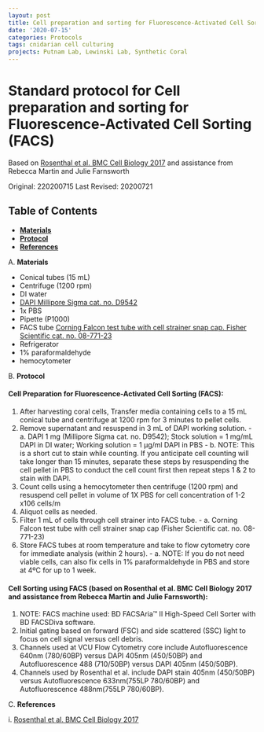 ```yaml
---
layout: post
title: Cell preparation and sorting for Fluorescence-Activated Cell Sorting (FACS)
date: '2020-07-15'
categories: Protocols
tags: cnidarian cell culturing
projects: Putnam Lab, Lewinski Lab, Synthetic Coral
---
```


# Standard protocol for Cell preparation and sorting for Fluorescence-Activated Cell Sorting (FACS)
Based on [Rosenthal et al. BMC Cell Biology 2017](https://www.ncbi.nlm.nih.gov/pmc/articles/PMC5575905/) and assistance from Rebecca Martin and Julie Farnsworth

Original: 220200715
Last Revised: 20200721

## Table of Contents  
- [**Materials**](#Materials)    
- [**Protocol**](#Protocol)  
- [**References**](#References)  

A. <a name="Materials"></a> **Materials**
  - Conical tubes (15 mL)
  - Centrifuge (1200 rpm)
  - DI water
  - [DAPI Millipore Sigma cat. no. D9542 ](https://www.sigmaaldrich.com/catalog/product/sigma/d9542?lang=en&region=US)
  - 1x PBS
  - Pipette (P1000)
  - FACS tube [Corning Falcon test tube with cell strainer snap cap. Fisher Scientific cat. no. 08-771-23](https://www.fishersci.com/shop/products/falcon-tube-cell-strainer-cap-mesh-size-35um/0877123)
  - Refrigerator
  - 1% paraformaldehyde
  - hemocytometer


B. <a name="Protocol"></a> **Protocol**

#### Cell Preparation for Fluorescence-Activated Cell Sorting (FACS):
  1. After harvesting coral cells, Transfer media containing cells to a 15 mL conical tube and centrifuge at 1200 rpm for 3 minutes to pellet cells.
  2. Remove supernatant and resuspend in 3 mL of DAPI working solution.
    - a. DAPI 1 mg (Millipore Sigma cat. no. D9542); Stock solution = 1 mg/mL DAPI in DI water; Working solution = 1 μg/ml DAPI in PBS
    - b. NOTE: This is a short cut to stain while counting.  If you anticipate cell counting will take longer than 15 minutes, separate these steps by resuspending the cell pellet in PBS to conduct the cell count first then repeat steps 1 & 2 to stain with DAPI.
  3. Count cells using a hemocytometer then centrifuge (1200 rpm) and resuspend cell pellet in volume of 1X PBS for cell concentration of 1-2 x106 cells/m
  4. Aliquot cells as needed.
  5. Filter 1 mL of cells through cell strainer into FACS tube.
    - a. Corning Falcon test tube with cell strainer snap cap (Fisher Scientific cat. no. 08-771-23)
  6. Store FACS tubes at room temperature and take to flow cytometry core for immediate analysis (within 2 hours).
    - a. NOTE: If you do not need viable cells, can also fix cells in 1% paraformaldehyde in PBS and store at 4ºC for up to 1 week.

#### Cell Sorting using FACS (based on Rosenthal et al. BMC Cell Biology 2017 and assistance from Rebecca Martin and Julie Farnsworth):
  1. NOTE: FACS machine used: BD FACSAria™ II High-Speed Cell Sorter with BD FACSDiva software.
  2. Initial gating based on forward (FSC) and side scattered (SSC) light to focus on cell signal versus cell debris.
  3. Channels used at VCU Flow Cytometry core include Autofluorescence 640nm (780/60BP) versus DAPI 405nm (450/50BP) and Autofluorescence 488 (710/50BP) versus DAPI 405nm (450/50BP).
  4. Channels used by Rosenthal et al. include DAPI stain 405nm (450/50BP) versus Autofluorescence 633nm(755LP 780/60BP) and Autofluorescence 488nm(755LP 780/60BP).



C. <a name="References"></a> **References**

  i. [Rosenthal et al. BMC Cell Biology 2017](https://www.ncbi.nlm.nih.gov/pmc/articles/PMC5575905/)
